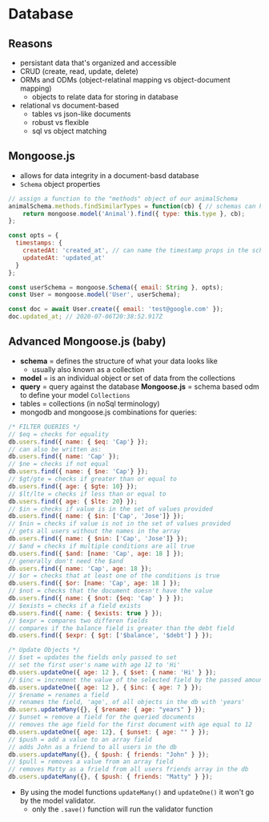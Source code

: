 # Database
## Reasons 
- persistant data that's organized and accessible
- CRUD (create, read, update, delete)
- ORMs and ODMs (object-relatinal mapping vs object-document mapping)
    - objects to relate data for storing in database
- relational vs document-based
    - tables vs json-like documents
    - robust vs flexible
    - sql vs object matching
## Mongoose.js
- allows for data integrity in a document-basd database
- `Schema` object properties
```js
// assign a function to the "methods" object of our animalSchema
animalSchema.methods.findSimilarTypes = function(cb) { // schemas can have property methods available to the models
    return mongoose.model('Animal').find({ type: this.type }, cb);
};

const opts = {
  timestamps: {
    createdAt: 'created_at', // can name the timestamp props in the schema
    updatedAt: 'updated_at'
  }
};

const userSchema = mongoose.Schema({ email: String }, opts);
const User = mongoose.model('User', userSchema);

const doc = await User.create({ email: 'test@google.com' });
doc.updated_at; // 2020-07-06T20:38:52.917Z
```

## Advanced Mongoose.js (baby)
- __schema__ = defines the structure of what your data looks like
  - usually also known as a collection
- __model__ = is an individual object or set of data from the collections
- __query__ = query against the database
__Mongoose.js__ = schema based odm to define your model `Collections`
- tables = collections (in noSql terminology) 
- mongodb and mongoose.js combinations for queries:
```js
/* FILTER QUERIES */
// $eq = checks for equality
db.users.find({ name: { $eq: 'Cap'} });
// can also be written as:
db.users.find({ name: 'Cap' });
// $ne = checks if not equal
db.users.find({ name: { $ne: 'Cap'} });
// $gt/gte = checks if greater than or equal to
db.users.find({ age: { $gte: 10} });
// $lt/lte = checks if less than or equal to
db.users.find({ age: { $lte: 20} });
// $in = checks if value is in the set of values provided
db.users.find({ name: { $in: ['Cap', 'Jose']} });
// $nin = checks if value is not in the set of values provided
// gets all users without the names in the array
db.users.find({ name: { $nin: ['Cap', 'Jose']} });
// $and = checks if multiple conditions are all true
db.users.find({ $and: [name: 'Cap', age: 18 ] });
// generally don't need the $and
db.users.find({ name: 'Cap', age: 18 }); 
// $or = checks that at least one of the conditions is true
db.users.find({ $or: [name: 'Cap', age: 18 ] });
// $not = checks that the document doesn't have the value
db.users.find({ name: { $not: {$eq: 'Cap' } } });
// $exists = checks if a field exists
db.users.find({ name: { $exists: true } });
// $expr = compares two differen fields
// compares if the balance field is greater than the debt field
db.users.find({ $expr: { $gt: ['$balance', '$debt'] } });
```
```js
/* Update Objects */
// $set = updates the fields only passed to set
// set the first user's name with age 12 to 'Hi'
db.users.updateOne({ age: 12 }, { $set: { name: 'Hi' } });
// $inc = increment the value of the selected field by the passed amount
db.users.updateOne({ age: 12 }, { $inc: { age: 7 } });
// $rename = renames a field
// renames the field, 'age', of all objects in the db with 'years'
db.users.updateMany({}, { $rename: { age: "years" } });
// $unset = remove a field for the queried documents
// removes the age field for the first document with age equal to 12
db.users.updateOne({ age: 12}, { $unset: { age: "" } });
// $push = add a value to an array field
// adds John as a friend to all users in the db
db.users.updateMany({}, { $push: { friends: "John" } });
// $pull = removes a value from an array field
// removes Matty as a frield from all users friends array in the db
db.users.updateMany({}, { $push: { friends: "Matty" } });
```
- By using the model functions `updateMany()` and `updateOne()` it won't go by the model validator.
  - only the `.save()` function will run the validator function